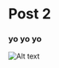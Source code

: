 # Post 2

### yo yo yo


![Alt text](https://external-content.duckduckgo.com/iu/?u=http%3A%2F%2Fwww.camera-rumors.com%2Fwp-content%2Fuploads%2F2018%2F02%2Fsony-a7iii-sample-image-3.jpg&f=1&nofb=1&ipt=155ee8b6c76d2e3845ba624bd137671aeb8c3e62fe06e0537ad86c88abe1b03f&ipo=images "a title")